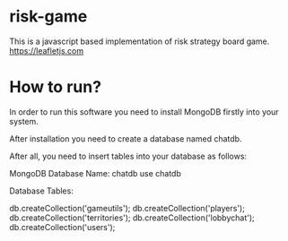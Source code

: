 # risk-game

This is a javascript based implementation of risk strategy board game.
https://leafletjs.com

# How to run?

In order to run this software you need to install MongoDB firstly into your system. 

After installation you need to create a database named chatdb.

After all, you need to insert tables into your database as follows:

MongoDB
Database Name: chatdb
use chatdb

Database Tables:

db.createCollection('gameutils');
db.createCollection('players');
db.createCollection('territories');
db.createCollection('lobbychat');
db.createCollection('users');
 
